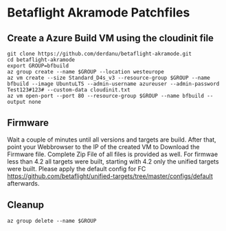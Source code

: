 # Betaflight Akramode Patchfiles 

## Create a Azure Build VM using the cloudinit file
```
git clone https://github.com/derdanu/betaflight-akramode.git
cd betaflight-akramode
export GROUP=bfbuild
az group create --name $GROUP --location westeurope
az vm create --size Standard_D4s_v3 --resource-group $GROUP --name bfbuild --image UbuntuLTS --admin-username azureuser --admin-password Test123#123# --custom-data cloudinit.txt
az vm open-port --port 80 --resource-group $GROUP --name bfbuild --output none
```
## Firmware
Wait a couple of minutes until all versions and targets are build. After that, point your Webbrowser to the IP of the created VM to Download the Firmware file. Complete Zip File of all files is provided as well. 
For firmwae less than 4.2 all targets were built, starting with 4.2 only the unified targets were built.  Please apply the default config for FC https://github.com/betaflight/unified-targets/tree/master/configs/default afterwards.

## Cleanup 
```
az group delete --name $GROUP
```
